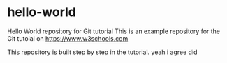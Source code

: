 # hello-world

Hello World repository for Git tutorial
This is an example repository for the Git tutoial on https://www.w3schools.com

This repository is built step by step in the tutorial.
yeah i agree
did
